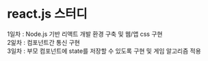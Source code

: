 # react.js 스터디

1일차 : Node.js 기반 리액트 개발 환경 구축 및 웹/앱 css 구현  
2잁차 : 컴포넌트간 통신 구현  
3일차 : 부모 컴포넌트에 state를 저장할 수 있도록 구현 및 게임 알고리즘 적용   
  
